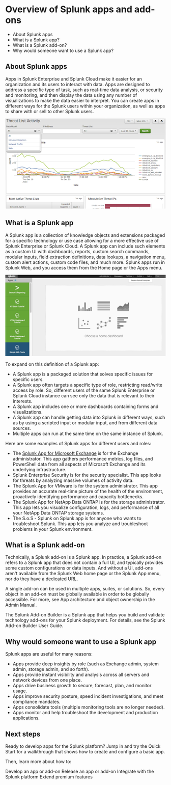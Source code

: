 # Overview of Splunk apps and add-ons

- About Splunk apps
- What is a Splunk app?
- What is a Splunk add-on?
- Why would someone want to use a Splunk app?

## About Splunk apps

Apps in Splunk Enterprise and Splunk Cloud make it easier for an organization and its users to interact with data. Apps are designed to address a specific type of task, such as real-time data analysis, or security and monitoring, and then display the data using any number of visualizations to make the data easier to interpret. You can create apps in different ways for the Splunk users within your organization, as well as apps to share with or sell to other Splunk users.

![Splunk Enterprise Security](./images/a54adeaa-69fb-11e3-a5ed-005056ad5c72.png)

## What is a Splunk app

A Splunk app is a collection of knowledge objects and extensions packaged for a specific technology or use case allowing for a more effective use of Splunk Enterprise or Splunk Cloud. A Splunk app can include such elements as a custom UI with dashboards, reports, custom search commands, modular inputs, field extraction definitions, data lookups, a navigation menu, custom alert actions, custom code files, and much more. Splunk apps run in Splunk Web, and you access them from the Home page or the Apps menu.

![Splunk Web apps](./images/SWF_SplunkHome.jpg)

To expand on this definition of a Splunk app:

- A Splunk app is a packaged solution that solves specific issues for specific users.
- A Splunk app often targets a specific type of role, restricting read/write access by role. So, different users of the same Splunk Enterprise or Splunk Cloud instance can see only the data that is relevant to their interests.
- A Splunk app includes one or more dashboards containing forms and visualizations.
- A Splunk app can handle getting data into Splunk in different ways, such as by using a scripted input or modular input, and from different data sources.
- Multiple apps can run at the same time on the same instance of Splunk.

Here are some examples of Splunk apps for different users and roles:

- The [Splunk App for Microsoft Exchange](http://splunkbase.splunk.com/app/1660/) is for the Exchange administrator. This app gathers performance metrics, log files, and PowerShell data from all aspects of Microsoft Exchange and its underlying infrastructure.
- Splunk Enterprise Security is for the security specialist. This app looks for threats by analyzing massive volumes of activity data.
- The Splunk App for VMware is for the system administrator. This app provides an accurate real-time picture of the health of the environment, proactively identifying performance and capacity bottlenecks.
- The Splunk App for NetApp Data ONTAP is for the storage administrator. This app lets you visualize configuration, logs, and performance of all your NetApp Data ONTAP storage systems.
- The S.o.S - Splunk on Splunk app is for anyone who wants to troubleshoot Splunk. This app lets you analyze and troubleshoot problems in your Splunk environment.

## What is a Splunk add-on

Technically, a Splunk add-on is a Splunk app. In practice, a Splunk add-on refers to a Splunk app that does not contain a full UI, and typically provides some custom configurations or data inputs. And without a UI, add-ons aren't available from the Splunk Web home page or the Splunk App menu, nor do they have a dedicated URL.

A single add-on can be used in multiple apps, suites, or solutions. So, every object in an add-on must be globally available in order to be globally accessible. For more, see App architecture and object ownership in the Admin Manual.

The Splunk Add-on Builder is a Splunk app that helps you build and validate technology add-ons for your Splunk deployment. For details, see the Splunk Add-on Builder User Guide.

## Why would someone want to use a Splunk app

Splunk apps are useful for many reasons:

- Apps provide deep insights by role (such as Exchange admin, system admin, storage admin, and so forth).
- Apps provide instant visibility and analysis across all servers and network devices from one place.
- Apps drive business growth to secure, forecast, plan, and monitor usage.
- Apps improve security posture, speed incident investigations, and meet compliance mandates.
- Apps consolidate tools (multiple monitoring tools are no longer needed).
- Apps monitor and help troubleshoot the development and production applications.

## Next steps

Ready to develop apps for the Splunk platform? Jump in and try the Quick Start for a walkthrough that shows how to create and configure a basic app.

Then, learn more about how to:

Develop an app or add-on
Release an app or add-on
Integrate with the Splunk platform
Extend premium features
